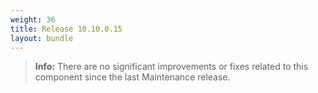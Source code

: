 ```yaml
---
weight: 36
title: Release 10.10.0.15
layout: bundle
---
```


>**Info:** There are no significant improvements or fixes related to this component since the last Maintenance release.
